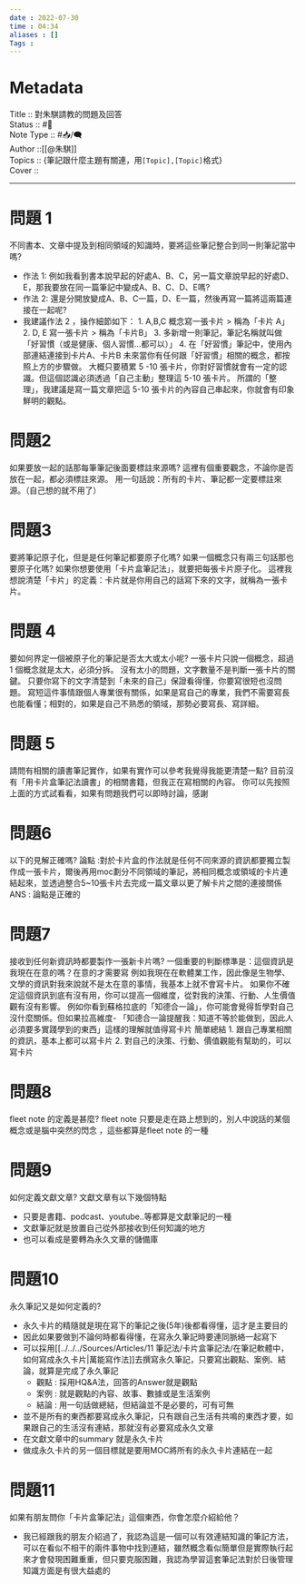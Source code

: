```yaml
---
date : 2022-07-30
time : 04:34
aliases : []
Tags : 
---
```

# Metadata
Title :: 對朱騏請教的問題及回答<br>
Status :: #🌱 <br>
Note Type :: #📥/🗨️<br>
Author ::[[@朱騏]]<br>
Topics :: {筆記跟什麼主題有關連，用`[Topic],[Topic]`格式}<br>
Cover ::

---

# 問題 1 
不同書本、文章中提及到相同領域的知識時，要將這些筆記整合到同一則筆記當中嗎?
- 作法 1: 例如我看到書本說早起的好處A、B、C，另一篇文章說早起的好處D、E，那我要放在同一篇筆記中變成A、B、C、D、E嗎?
-  作法 2: 還是分開放變成A、B、C一篇，D、E一篇，然後再寫一篇將這兩篇連接在一起呢? 
- 我建議作法 2 ，操作細節如下： 1. A,B,C 概念寫一張卡片 > 稱為「卡片 A」 2. D, E 寫一張卡片 > 稱為「卡片B」 3. 多新增一則筆記，筆記名稱就叫做「好習慣（或是健康、個人習慣...都可以）」 4. 在「好習慣」筆記中，使用內部連結連接到卡片A、卡片B 未來當你有任何跟「好習慣」相關的概念，都按照上方的步驟做。 大概只要積累 5 -10 張卡片，你對好習慣就會有一定的認識。但這個認識必須透過「自己主動」整理這 5-10 張卡片。 所謂的「整理」，我建議是寫一篇文章把這 5-10 張卡片的內容自己串起來，你就會有印象鮮明的觀點。
# 問題2 
如果要放一起的話那每筆筆記後面要標註來源嗎? 
這裡有個重要觀念，不論你是否放在一起，都必須標註來源。 用一句話說：所有的卡片、筆記都一定要標註來源。（自己想的就不用了） 
# 問題3 
要將筆記原子化，但是是任何筆記都要原子化嗎?
如果一個概念只有兩三句話那也要原子化嗎? 如果你想要使用「卡片盒筆記法」，就要把每張卡片原子化。 這裡我想說清楚「卡片」的定義：卡片就是你用自己的話寫下來的文字，就稱為一張卡片。
# 問題 4 
要如何界定一個被原子化的筆記是否太大或太小呢?
一張卡片只說一個概念，超過 1 個概念就是太大，必須分拆。 沒有太小的問題，文字數量不是判斷一張卡片的關鍵。 只要你寫下的文字清楚到「未來的自己」保證看得懂，你要寫很短也沒問題。 寫短這件事情跟個人專業很有關係，如果是寫自己的專業，我們不需要寫長也能看懂；相對的，如果是自己不熟悉的領域，那勢必要寫長、寫詳細。 
# 問題 5
請問有相關的讀書筆記實作，如果有實作可以參考我覺得我能更清楚一點?
目前沒有「用卡片盒筆記法讀書」的相關書籍，但我正在寫相關的內容。 你可以先按照上面的方式試看看，如果有問題我們可以即時討論，感謝
# 問題6
以下的見解正確嗎?
論點 :對於卡片盒的作法就是任何不同來源的資訊都要獨立製作成一張卡片，爾後再用moc劃分不同領域的筆記，將相同概念或領域的卡片連結起來，並透過整合5~10張卡片去完成一篇文章以更了解卡片之間的連接關係 
ANS : 論點是正確的
# 問題7
接收到任何新資訊時都要製作一張新卡片嗎?
一個重要的判斷標準是：這個資訊是我現在在意的嗎？在意的才需要寫 例如我現在在軟體業工作，因此像是生物學、文學的資訊對我來說就不是太在意的事情，我基本上就不會寫卡片。 如果你不確定這個資訊到底有沒有用，你可以提高一個維度，從對我的決策、行動、人生價值觀有沒有影響。 例如你看到蘇格拉底的「知德合一論」，你可能會覺得哲學對自己沒什麼關係。但如果拉高維度- 「知德合一論提醒我：知道不等於能做到，因此人必須要多實踐學到的東西」這樣的理解就值得寫卡片 簡單總結 1. 跟自己專業相關的資訊，基本上都可以寫卡片 2. 對自己的決策、行動、價值觀能有幫助的，可以寫卡片
# 問題8
fleet note 的定義是甚麼?
fleet note 只要是走在路上想到的，別人中說話的某個概念或是腦中突然的閃念 ，這些都算是fleet note 的一種
# 問題9
如何定義文獻文章?
文獻文章有以下幾個特點
- 只要是書籍、podcast、youtube..等都算是文獻筆記的一種
- 文獻筆記就是放置自己從外部接收到任何知識的地方
- 也可以看成是要轉為永久文章的儲備庫
# 問題10
永久筆記又是如何定義的?
- 永久卡片的精隨就是現在寫下的筆記之後(5年)後都看得懂，這才是主要目的
- 因此如果要做到不論何時都看得懂，在寫永久筆記時要連同脈絡一起寫下
- 可以採用[[../../../Sources/Articles/11 筆記法/卡片盒筆記法/在筆記軟體中，如何寫成永久卡片|萬能寫作法]]去撰寫永久筆記，只要寫出觀點、案例、結論，就算是完成了永久筆記
	- 觀點 : 採用HQ&A法，回答的Answer就是觀點
	- 案例 : 就是觀點的內容、故事、數據或是生活案例
	- 結論 : 用一句話做總結，但結論並不是必要的，可有可無
- 並不是所有的東西都要寫成永久筆記，只有跟自己生活有共鳴的東西才要，如果跟自己的生活沒有連結，那就沒有必要寫成永久文章
- 在文獻文章中的summary 就是永久卡片
- 做成永久卡片的另一個目標就是要用MOC將所有的永久卡片連結在一起

# 問題11
如果有朋友問你「卡片盒筆記法」這個東西，你會怎麼介紹給他？
- 我已經跟我的朋友介紹過了，我認為這是一個可以有效連結知識的筆記方法，可以在看似不相干的兩件事物中找到連結，雖然概念看似簡單但是實際執行起來才會發現困難重重，但只要克服困難，我認為學習這套筆記法對於日後管理知識方面是有很大益處的



